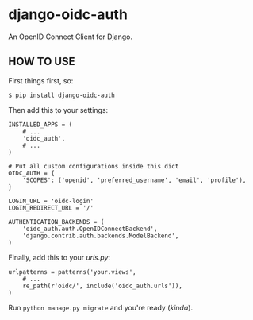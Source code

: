 django-oidc-auth
================

An OpenID Connect Client for Django.


HOW TO USE
----------

First things first, so:

    $ pip install django-oidc-auth

Then add this to your settings:

    INSTALLED_APPS = (
        # ...
        'oidc_auth',
        # ...
    )

    # Put all custom configurations inside this dict
    OIDC_AUTH = {
        'SCOPES': ('openid', 'preferred_username', 'email', 'profile'),
    }

    LOGIN_URL = 'oidc-login'
    LOGIN_REDIRECT_URL = '/'

    AUTHENTICATION_BACKENDS = (
        'oidc_auth.auth.OpenIDConnectBackend',
        'django.contrib.auth.backends.ModelBackend',
    )

Finally, add this to your *urls.py*:

    urlpatterns = patterns('your.views',
        # ...
        re_path(r'oidc/', include('oidc_auth.urls')),
    )

Run `python manage.py migrate` and you're ready (*kinda*).

<!--
#TODO
#----
#
#Primeiro, faz o discovery e obtem todos os dados do sistema.
#
#Grava os endpoints.
#
#Segundo, faz o register e então inicia o trabalho de autenticação
-->
